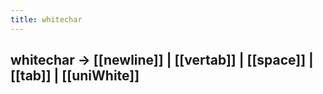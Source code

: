 ```yaml
---
title: whitechar
---
```


## whitechar	→	[[newline]] | [[vertab]] | [[space]] | [[tab]] | [[uniWhite]]
##

